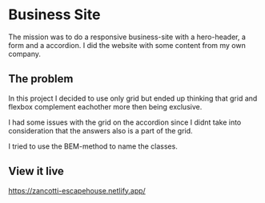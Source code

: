 # Business Site

The mission was to do a responsive business-site with a hero-header, a form and a accordion. I did the website with some content from my own company.

## The problem

In this project I decided to use only grid but ended up thinking that grid and flexbox complement eachother more then being exclusive.

I had some issues with the grid on the accordion since I didnt take into consideration that the answers also is a part of the grid.

I tried to use the BEM-method to name the classes.

## View it live

https://zancotti-escapehouse.netlify.app/
